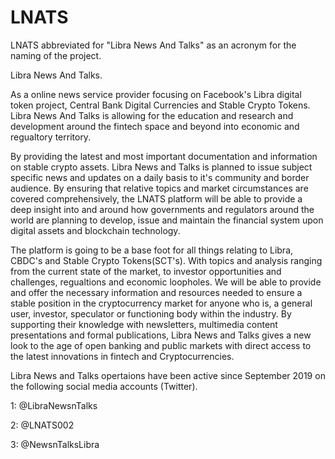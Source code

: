 # LNATS
LNATS abbreviated for "Libra News And Talks" as an acronym for the naming of the project.


Libra News And Talks. 

As a online news service provider focusing on Facebook's Libra digital token project, Central Bank Digital Currencies and Stable Crypto Tokens. Libra News And Talks is allowing for the education and research and development around the fintech space and beyond into economic and regualtory territory. 
  
By providing the latest and most important documentation and information on stable crypto assets. Libra News and Talks is planned to issue subject specific news and updates on a daily basis to it's community and border audience. By ensuring that relative topics and market circumstances are covered comprehensively, the LNATS platform will be able to provide a deep insight into and around how governments and regulators around the world are planning to develop, issue and maintain the financial system upon digital assets and blockchain technology.

The platform is going to be a base foot for all things relating to Libra, CBDC's and Stable Crypto Tokens(SCT's). With topics and analysis ranging from the current state of the market, to investor opportunities and challenges, regualtions and economic loopholes. We will be able to provide and offer the necessary information and resources needed to ensure a stable position in the cryptocurrency market for anyone who is, a general user, investor, speculator or functioning body within the industry. By supporting their knowledge with newsletters, multimedia content presentations and formal publications, Libra News and Talks gives a new look to the age of open banking and public markets with direct access to the latest innovations in fintech and Cryptocurrencies.

Libra News and Talks opertaions have been active since September 2019 on the following social media accounts (Twitter). 

1: @LibraNewsnTalks 

2: @LNATS002 

3: @NewsnTalksLibra 
